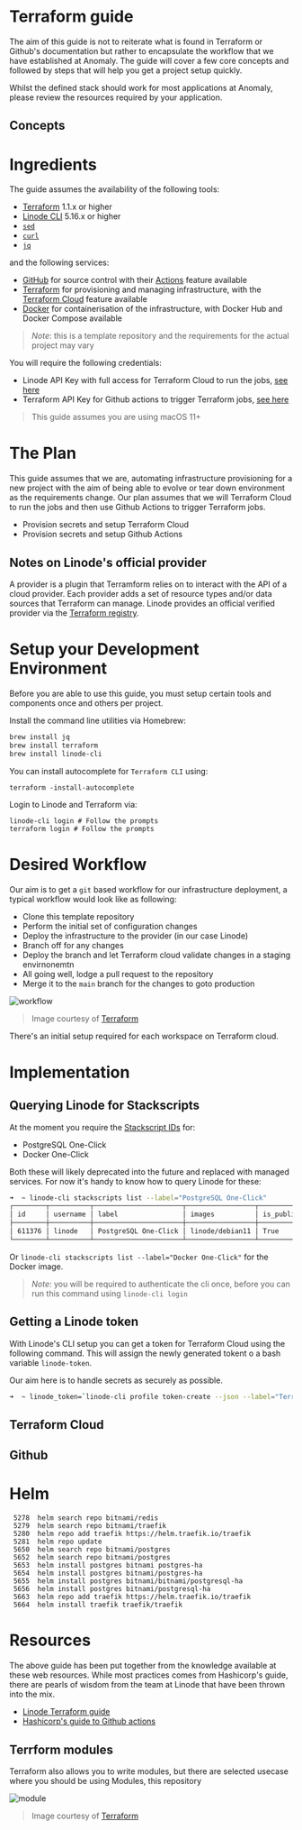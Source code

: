 # Terraform guide

The aim of this guide is not to reiterate what is found in Terraform or Github's documentation but rather to encapsulate the workflow that we have established at Anomaly. The guide will cover a few core concepts and followed by steps that will help you get a project setup quickly.

Whilst the defined stack should work for most applications at Anomaly, please review the resources required by your application.

## Concepts



# Ingredients

The guide assumes the availability of the following tools:

- [Terraform](https://github.com/hashicorp/terraform) 1.1.x or higher
- [Linode CLI](https://github.com/linode/linode-cli) 5.16.x or higher
- [`sed`](https://www.gnu.org/software/sed/)
- [`curl`](https://curl.se/)
- [`jq`](https://stedolan.github.io/jq/)

and the following services:

- [GitHub](https://github.com) for source control with their [Actions](https://github.com/features/actions) feature available
- [Terraform](https://www.terraform.io) for provisioning and managing infrastructure, with the [Terraform Cloud](https://www.terraform.io/cloud) feature available
- [Docker](https://www.docker.com) for containerisation of the infrastructure, with Docker Hub and Docker Compose available

> _Note_: this is a template repository and the requirements for the actual project may vary

You will require the following credentials:

- Linode API Key with full access for Terraform Cloud to run the jobs, [see here](https://www.linode.com/docs/security/api-access/)
- Terraform API Key for Github actions to trigger Terraform jobs, [see here](https://help.github.com/en/actions/automating-your-workflow-with-github-actions/authenticating-with-the-github_token-secret)

> This guide assumes you are using macOS 11+

# The Plan

This guide assumes that we are, automating infrastructure provisioning for a new project with the aim of being able to evolve or tear down environment as the requirements change. Our plan assumes that we will Terraform Cloud to run the jobs and then use Github Actions to trigger Terraform jobs.

- Provision secrets and setup Terraform Cloud
- Provision secrets and setup Github Actions



## Notes on Linode's official provider

A provider is a plugin that Terramform relies on to interact with the API of a cloud provider. Each provider adds a set of resource types and/or data sources that Terraform can manage. Linode provides an official verified provider via the [Terraform registry](https://registry.terraform.io/providers/linode/linode/latest).

# Setup your Development Environment

Before you are able to use this guide, you must setup certain tools and components once and others per project.

Install the command line utilities via Homebrew:

```zsh
brew install jq
brew install terraform
brew install linode-cli
```

You can install autocomplete for `Terraform CLI` using:

```
terraform -install-autocomplete
````

Login to Linode and Terraform via:

```
linode-cli login # Follow the prompts
terraform login # Follow the prompts
```
# Desired Workflow

Our aim is to get a `git` based workflow for our infrastructure deployment, a typical workflow would look like as following:

- Clone this template repository
- Perform the initial set of configuration changes
- Deploy the infrastructure to the provider (in our case Linode)
- Branch off for any changes 
- Deploy the branch and let Terraform cloud validate changes in a staging envirnonemtn
- All going well, lodge a pull request to the repository
- Merge it to the `main` branch for the changes to goto production

![workflow](https://mktg-content-api-hashicorp.vercel.app/api/assets?product=tutorials&version=main&asset=public%2Fimg%2Fterraform%2Fautomation%2Ftfc-gh-actions-workflow.png)

> Image courtesy of [Terraform](https://www.terraform.io/)

There's an initial setup required for each workspace on  Terraform cloud.

# Implementation
## Querying Linode for Stackscripts

At the moment you require the [Stackscript IDs](https://www.linode.com/docs/guides/platform/stackscripts/) for:

- PostgreSQL One-Click
- Docker One-Click

Both these will likely deprecated into the future and replaced with managed services. For now it's handy to know how to query Linode for these:

```zsh
➜  ~ linode-cli stackscripts list --label="PostgreSQL One-Click"                                            
┌────────┬──────────┬──────────────────────┬─────────────────┬───────────┬─────────────────────┬─────────────────────┐
│ id     │ username │ label                │ images          │ is_public │ created             │ updated             │
├────────┼──────────┼──────────────────────┼─────────────────┼───────────┼─────────────────────┼─────────────────────┤
│ 611376 │ linode   │ PostgreSQL One-Click │ linode/debian11 │ True      │ 2019-11-13T06:05:28 │ 2022-02-22T15:08:31 │
└────────┴──────────┴──────────────────────┴─────────────────┴───────────┴─────────────────────┴─────────────────────┘
```

Or `linode-cli stackscripts list --label="Docker One-Click"` for the Docker image.

> _Note_: you will be required to authenticate the cli once, before you can run this command using `linode-cli login`

## Getting a Linode token

With Linode's CLI setup you can get a token for Terraform Cloud using the following command. This will assign the newly generated tokent o a bash variable `linode-token`.

Our aim here is to handle secrets as securely as possible.

```zsh
➜  ~ linode_token=`linode-cli profile token-create --json --label="Terraform Cloud" | jq '.[0]["token"]'`
```

## Terraform Cloud


## Github


# Helm

```
 5278  helm search repo bitnami/redis
 5279  helm search repo bitnami/traefik
 5280  helm repo add traefik https://helm.traefik.io/traefik
 5281  helm repo update
 5650  helm search repo bitnami/postgres
 5652  helm search repo bitnami/postgres
 5653  helm install postgres bitnami postgres-ha
 5654  helm install postgres bitnami/postgres-ha
 5655  helm install postgres bitnami/bitnami/postgresql-ha
 5656  helm install postgres bitnami/postgresql-ha
 5663  helm repo add traefik https://helm.traefik.io/traefik
 5664  helm install traefik traefik/traefik
 ```

# Resources

The above guide has been put together from the knowledge available at these web resources. While most practices comes from Hashicorp's guide, there are pearls of wisdom from the team at Linode that have been thrown into the mix.

- [Linode Terraform guide](https://www.linode.com/docs/guides/how-to-build-your-infrastructure-using-terraform-and-linode/)
- [Hashicorp's guide to Github actions](https://learn.hashicorp.com/tutorials/terraform/github-actions)


## Terrform modules

Terraform also allows you to write modules, but there are selected usecase where you should be using Modules, this repository 

![module](https://www.terraform.io/img/docs/image2.png)
> Image courtesy of [Terraform](https://www.terraform.io/)
